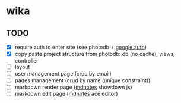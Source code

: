 # wika

## TODO

- [x] require auth to enter site (see photodb + [google auth](https://developers.google.com/api-client-library/dotnet/guide/aaa_oauth))
- [x] copy paste project structure from photodb: db (no cache), views, controller
- [ ] layout
- [ ] user management page (crud by email)
- [ ] pages management (crud by name (unique constraint))
- [ ] markdown render page ([mdnotes](https://github.com/cprkv/mdnotes) showdown js)
- [ ] markdown edit page ([mdnotes](https://github.com/cprkv/mdnotes) ace editor)
